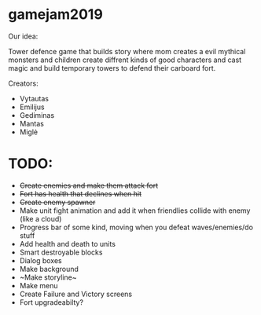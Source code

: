 # gamejam2019

Our idea: 

Tower defence game that builds story where mom creates a evil mythical monsters and children create diffrent kinds of good characters and cast magic and build temporary towers to defend their carboard fort. 

Creators:
* Vytautas
* Emilijus
* Gediminas
* Mantas
* Miglė


# TODO:
 * ~~Create enemies and make them attack fort~~ 
 * ~~Fort has health that declines when hit~~ 
 * ~~Create enemy spawner~~ 
 * Make unit fight animation and add it when friendlies collide with enemy (like a cloud)
 * Progress bar of some kind, moving when you defeat waves/enemies/do stuff
 * Add health and death to units 
 * Smart destroyable blocks
 * Dialog boxes
 * Make background 
 * ~Make storyline~
 * Make menu
 * Create Failure and Victory screens
 * Fort upgradeabilty?
 
